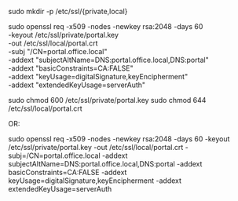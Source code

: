 sudo mkdir -p /etc/ssl/{private,local}

sudo openssl req -x509 -nodes -newkey rsa:2048 -days 60 \
  -keyout /etc/ssl/private/portal.key \
  -out /etc/ssl/local/portal.crt \
  -subj "/CN=portal.office.local" \
  -addext "subjectAltName=DNS:portal.office.local,DNS:portal" \
  -addext "basicConstraints=CA:FALSE" \
  -addext "keyUsage=digitalSignature,keyEncipherment" \
  -addext "extendedKeyUsage=serverAuth"

sudo chmod 600 /etc/ssl/private/portal.key
sudo chmod 644 /etc/ssl/local/portal.crt


OR:

sudo openssl req -x509 -nodes -newkey rsa:2048 -days 60 -keyout /etc/ssl/private/portal.key -out /etc/ssl/local/portal.crt -subj=/CN=portal.office.local -addext subjectAltName=DNS:portal.office.local,DNS:portal -addext basicConstraints=CA:FALSE -addext keyUsage=digitalSignature,keyEncipherment -addext extendedKeyUsage=serverAuth

